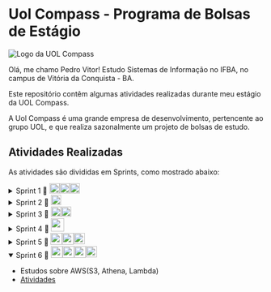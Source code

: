 # Uol Compass - Programa de Bolsas de Estágio

![Logo da UOL Compass](https://upload.wikimedia.org/wikipedia/commons/thumb/f/f3/LogoCompasso-positivo.png/200px-LogoCompasso-positivo.png)

Olá, me chamo Pedro Vitor! Estudo Sistemas de Informação no IFBA, no campus de Vitória da Conquista - BA.

Este repositório contêm algumas atividades realizadas durante meu estágio da UOL Compass.

A Uol Compass é uma grande empresa de desenvolvimento, pertencente ao grupo UOL, e que realiza sazonalmente um projeto de bolsas de estudo.

## Atividades Realizadas

As atividades são divididas em Sprints, como mostrado abaixo:

<details>
<summary> 
    Sprint 1 🔗 
    <div style="display: inline-flex; align-items: center;">
    <img height='20px' src="https://cdn.icon-icons.com/icons2/2107/PNG/512/file_type_vscode_icon_130084.png">
    <img height='20px' src="https://git-scm.com/images/logos/downloads/Git-Icon-1788C.png">
    <img height='20px' src="https://cdn-icons-png.flaticon.com/256/25/25231.png">
    </div>
</summary>

- Aulas sobre Git e GitHub
- Criação do Repositório
- Aulas sobre comandos Linux e [atividade com comandos Linux](sprint1/README.md)

<!--
    .
    ├── readme.md
    ├── sprint1
    │   ├── ecommerce                # Diretório com os arquivos da Sprint 1
    │   │   ├── vendas
    │   │   |   ├── backup           # Diretório com os arquivos de backup
    │   │   |    sprint1.md          # Informações do Exercício
    │   │   |    relatorio_fina.txt  # Compilado dos Relatórios gerados na pasta ./backup
    │   │   ...                      # Demais arquivos do projeto
    └── ...

-->
</details>

<details>
<summary> 
    Sprint 2 🔗 
    <div style="display: inline-flex; align-items: center;">
    <img height='20px' src="https://cdn.icon-icons.com/icons2/2107/PNG/512/file_type_sql_icon_130152.png">
</summary>

- Aulas sobre SQL
- Modelos Relacionais(MER) e Modelos Dimensionais
- [Atividades com SQL, Modelageme Normalização](sprint2/README.md)

</details>

<details>
<summary> 
    Sprint 3 🔗 
    <div style="display: inline-flex; align-items: center;">
    <img height='20px' src="https://static-00.iconduck.com/assets.00/python-icon-512x509-pb65l7gl.png">
    <img height='20px' src=" https://seeklogo.com/images/M/matplotlib-logo-7676870AC0-seeklogo.com.png">
</summary>

- Aulas sobre Python
- Jupyter Notebook e ambientes Collab com Python
- [Atividades com Pandas e Matplotlib](sprint3/README.md)

</details>

<details>
<summary> 
    Sprint 4 🔗 
    <div style="display: inline-flex; align-items: center;">
    <img height='26px' src="https://www.docker.com/wp-content/uploads/2023/08/logo-dont-stretch.svg">
</summary>

- Aulas sobre Docker
- [Atividades com Docker](sprint4/README.md)

</details>

<details>
<summary> 
    Sprint 5 🔗 
    <div style="display: inline-flex; align-items: center;">
    <img height='23px' src="https://encrypted-tbn0.gstatic.com/images?q=tbn:ANd9GcRULf2JOHbvkPux8pEzQrkH70TVSpfgRMzgQA&s">
    <img height='23px' src="https://miro.medium.com/v2/0*YiaJuKj2rG6E3Y3W.png">
    <img height='22px' src="https://static-00.iconduck.com/assets.00/python-icon-512x509-pb65l7gl.png">
</summary>

- Introdução a AWS (EC2, S3, IAM, VPC, dentre outros)
- Contato inicial com o exame de certificação AWS Cloud
- [Atividades com EC2, SQL e Boto3(Python)](sprint5/README.md)

</details>

<details open>
<summary> 
    Sprint 6 🔗 
    <div style="display: inline-flex; align-items: center;">
    <img height='23px' src="https://miro.medium.com/v2/0*YiaJuKj2rG6E3Y3W.png">
    <img height='23px' src="https://encrypted-tbn0.gstatic.com/images?q=tbn:ANd9GcSHeWKPE7mcQbuDRcT7ysG3J-TD7d0EGye59Q&s">
    <img height='23px' src="https://upload.wikimedia.org/wikipedia/commons/thumb/5/5c/Amazon_Lambda_architecture_logo.svg/1200px-Amazon_Lambda_architecture_logo.svg.png">
    <img height='22px' src="https://static-00.iconduck.com/assets.00/python-icon-512x509-pb65l7gl.png">

</summary>

- Estudos sobre AWS(S3, Athena, Lambda)
- [Atividades](sprint6/README.md)

</details>
